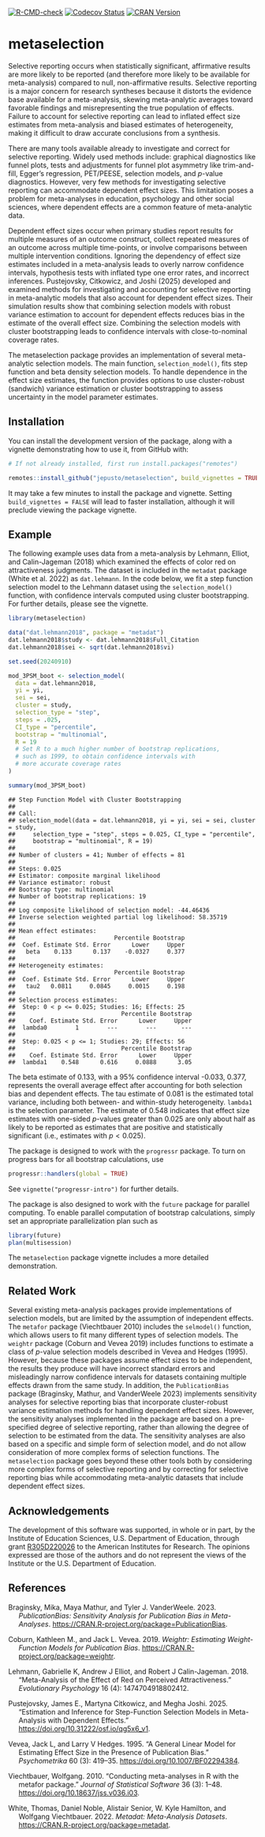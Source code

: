 
<!-- badges: start -->

[![R-CMD-check](https://github.com/jepusto/metaselection/actions/workflows/R-CMD-check.yaml/badge.svg)](https://github.com/jepusto/metaselection/actions/workflows/R-CMD-check.yaml)
[![Codecov
Status](https://codecov.io/gh/jepusto/metaselection/graph/badge.svg?token=8T7IUFT1QV)](https://codecov.io/gh/jepusto/metaselection)
[![CRAN
Version](http://www.r-pkg.org/badges/version/metaselection)](https://CRAN.R-project.org/package=metaselection)
<!-- [![](http://cranlogs.r-pkg.org/badges/grand-total/metaselection)](https://CRAN.R-project.org/package=metaselection) -->
<!-- [![](http://cranlogs.r-pkg.org/badges/last-month/metaselection)](https://CRAN.R-project.org/package=metaselection) -->

<!-- badges: end -->

# metaselection

Selective reporting occurs when statistically significant, affirmative
results are more likely to be reported (and therefore more likely to be
available for meta-analysis) compared to null, non-affirmative results.
Selective reporting is a major concern for research syntheses because it
distorts the evidence base available for a meta-analysis, skewing
meta-analytic averages toward favorable findings and misrepresenting the
true population of effects. Failure to account for selective reporting
can lead to inflated effect size estimates from meta-analysis and biased
estimates of heterogeneity, making it difficult to draw accurate
conclusions from a synthesis.

There are many tools available already to investigate and correct for
selective reporting. Widely used methods include: graphical diagnostics
like funnel plots, tests and adjustments for funnel plot asymmetry like
trim-and-fill, Egger’s regression, PET/PEESE, selection models, and
$p$-value diagnostics. However, very few methods for investigating
selective reporting can accommodate dependent effect sizes. This
limitation poses a problem for meta-analyses in education, psychology
and other social sciences, where dependent effects are a common feature
of meta-analytic data.

Dependent effect sizes occur when primary studies report results for
multiple measures of an outcome construct, collect repeated measures of
an outcome across multiple time-points, or involve comparisons between
multiple intervention conditions. Ignoring the dependency of effect size
estimates included in a meta-analysis leads to overly narrow confidence
intervals, hypothesis tests with inflated type one error rates, and
incorrect inferences. Pustejovsky, Citkowicz, and Joshi (2025) developed
and examined methods for investigating and accounting for selective
reporting in meta-analytic models that also account for dependent effect
sizes. Their simulation results show that combining selection models
with robust variance estimation to account for dependent effects reduces
bias in the estimate of the overall effect size. Combining the selection
models with cluster bootstrapping leads to confidence intervals with
close-to-nominal coverage rates.

The metaselection package provides an implementation of several
meta-analytic selection models. The main function, `selection_model()`,
fits step function and beta density selection models. To handle
dependence in the effect size estimates, the function provides options
to use cluster-robust (sandwich) variance estimation or cluster
bootstrapping to assess uncertainty in the model parameter estimates.

## Installation

You can install the development version of the package, along with a
vignette demonstrating how to use it, from GitHub with:

``` r
# If not already installed, first run install.packages("remotes")

remotes::install_github("jepusto/metaselection", build_vignettes = TRUE)
```

It may take a few minutes to install the package and vignette. Setting
`build_vignettes = FALSE` will lead to faster installation, although it
will preclude viewing the package vignette.

## Example

The following example uses data from a meta-analysis by Lehmann, Elliot,
and Calin-Jageman (2018) which examined the effects of color red on
attractiveness judgments. The dataset is included in the `metadat`
package (White et al. 2022) as `dat.lehmann`. In the code below, we fit
a step function selection model to the Lehmann dataset using the
`selection_model()` function, with confidence intervals computed using
cluster bootstrapping. For further details, please see the vignette.

``` r
library(metaselection)

data("dat.lehmann2018", package = "metadat")
dat.lehmann2018$study <- dat.lehmann2018$Full_Citation
dat.lehmann2018$sei <- sqrt(dat.lehmann2018$vi)

set.seed(20240910)

mod_3PSM_boot <- selection_model(
  data = dat.lehmann2018, 
  yi = yi,
  sei = sei,
  cluster = study,
  selection_type = "step",
  steps = .025,
  CI_type = "percentile",
  bootstrap = "multinomial",
  R = 19
  # Set R to a much higher number of bootstrap replications, 
  # such as 1999, to obtain confidence intervals with 
  # more accurate coverage rates
)

summary(mod_3PSM_boot)
```

    ## Step Function Model with Cluster Bootstrapping 
    ##  
    ## Call: 
    ## selection_model(data = dat.lehmann2018, yi = yi, sei = sei, cluster = study, 
    ##     selection_type = "step", steps = 0.025, CI_type = "percentile", 
    ##     bootstrap = "multinomial", R = 19)
    ## 
    ## Number of clusters = 41; Number of effects = 81
    ## 
    ## Steps: 0.025 
    ## Estimator: composite marginal likelihood 
    ## Variance estimator: robust 
    ## Bootstrap type: multinomial 
    ## Number of bootstrap replications: 19 
    ## 
    ## Log composite likelihood of selection model: -44.46436
    ## Inverse selection weighted partial log likelihood: 58.35719 
    ## 
    ## Mean effect estimates:                                               
    ##                            Percentile Bootstrap
    ##  Coef. Estimate Std. Error      Lower     Upper
    ##   beta    0.133      0.137    -0.0327     0.377
    ## 
    ## Heterogeneity estimates:                                               
    ##                            Percentile Bootstrap
    ##  Coef. Estimate Std. Error      Lower     Upper
    ##   tau2   0.0811     0.0845     0.0015     0.198
    ## 
    ## Selection process estimates:
    ##  Step: 0 < p <= 0.025; Studies: 16; Effects: 25                                                 
    ##                              Percentile Bootstrap
    ##    Coef. Estimate Std. Error      Lower     Upper
    ##  lambda0        1        ---        ---       ---
    ## 
    ##  Step: 0.025 < p <= 1; Studies: 29; Effects: 56                                                 
    ##                              Percentile Bootstrap
    ##    Coef. Estimate Std. Error      Lower     Upper
    ##  lambda1    0.548      0.616     0.0888      3.05

The beta estimate of 0.133, with a 95% confidence interval -0.033,
0.377, represents the overall average effect after accounting for both
selection bias and dependent effects. The tau estimate of 0.081 is the
estimated total variance, including both between- and within-study
heterogeneity. `lambda1` is the selection parameter. The estimate of
0.548 indicates that effect size estimates with one-sided $p$-values
greater than 0.025 are only about half as likely to be reported as
estimates that are positive and statistically significant (i.e.,
estimates with $p < 0.025$).

The package is designed to work with the `progressr` package. To turn on
progress bars for all bootstrap calculations, use

``` r
progressr::handlers(global = TRUE)
```

See `vignette("progressr-intro")` for further details.

The package is also designed to work with the `future` package for
parallel computing. To enable parallel computation of bootstrap
calculations, simply set an appropriate parallelization plan such as

``` r
library(future)
plan(multisession)
```

The `metaselection` package vignette includes a more detailed
demonstration.

## Related Work

Several existing meta-analysis packages provide implementations of
selection models, but are limited by the assumption of independent
effects. The `metafor` package (Viechtbauer 2010) includes the
`selmodel()` function, which allows users to fit many different types of
selection models. The `weightr` package (Coburn and Vevea 2019) includes
functions to estimate a class of $p$-value selection models described in
Vevea and Hedges (1995). However, because these packages assume effect
sizes to be independent, the results they produce will have incorrect
standard errors and misleadingly narrow confidence intervals for
datasets containing multiple effects drawn from the same study. In
addition, the `PublicationBias` package (Braginsky, Mathur, and
VanderWeele 2023) implements sensitivity analyses for selective
reporting bias that incorporate cluster-robust variance estimation
methods for handling dependent effect sizes. However, the sensitivity
analyses implemented in the package are based on a pre-specified degree
of selective reporting, rather than allowing the degree of selection to
be estimated from the data. The sensitivity analyses are also based on a
specific and simple form of selection model, and do not allow
consideration of more complex forms of selection functions. The
`metaselection` package goes beyond these other tools both by
considering more complex forms of selective reporting and by correcting
for selective reporting bias while accommodating meta-analytic datasets
that include dependent effect sizes.

## Acknowledgements

The development of this software was supported, in whole or in part, by
the Institute of Education Sciences, U.S. Department of Education,
through grant
[R305D220026](https://ies.ed.gov/funding/grantsearch/details.asp?ID=5730)
to the American Institutes for Research. The opinions expressed are
those of the authors and do not represent the views of the Institute or
the U.S. Department of Education.

## References

<div id="refs" class="references csl-bib-body hanging-indent"
entry-spacing="0">

<div id="ref-PublicationBias" class="csl-entry">

Braginsky, Mika, Maya Mathur, and Tyler J. VanderWeele. 2023.
*PublicationBias: Sensitivity Analysis for Publication Bias in
Meta-Analyses*. <https://CRAN.R-project.org/package=PublicationBias>.

</div>

<div id="ref-weightr" class="csl-entry">

Coburn, Kathleen M., and Jack L. Vevea. 2019. *Weightr: Estimating
Weight-Function Models for Publication Bias*.
<https://CRAN.R-project.org/package=weightr>.

</div>

<div id="ref-lehmann2018meta" class="csl-entry">

Lehmann, Gabrielle K, Andrew J Elliot, and Robert J Calin-Jageman. 2018.
“Meta-Analysis of the Effect of Red on Perceived Attractiveness.”
*Evolutionary Psychology* 16 (4): 1474704918802412.

</div>

<div id="ref-pustejovsky2025estimation" class="csl-entry">

Pustejovsky, James E., Martyna Citkowicz, and Megha Joshi. 2025.
“Estimation and Inference for Step-Function Selection Models in
Meta-Analysis with Dependent Effects.”
<https://doi.org/10.31222/osf.io/qg5x6_v1>.

</div>

<div id="ref-vevea1995general" class="csl-entry">

Vevea, Jack L, and Larry V Hedges. 1995. “A General Linear Model for
Estimating Effect Size in the Presence of Publication Bias.”
*Psychometrika* 60 (3): 419–35. <https://doi.org/10.1007/BF02294384>.

</div>

<div id="ref-Viechtbauer2010conducting" class="csl-entry">

Viechtbauer, Wolfgang. 2010. “<span class="nocase">Conducting
meta-analyses in R with the metafor package</span>.” *Journal of
Statistical Software* 36 (3): 1–48.
<https://doi.org/10.18637/jss.v036.i03>.

</div>

<div id="ref-metadat" class="csl-entry">

White, Thomas, Daniel Noble, Alistair Senior, W. Kyle Hamilton, and
Wolfgang Viechtbauer. 2022. *Metadat: Meta-Analysis Datasets*.
<https://CRAN.R-project.org/package=metadat>.

</div>

</div>
